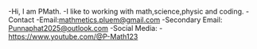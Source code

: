 -Hi, I am PMath.
-I like to working with math,science,physic and coding.
-Contact
-Email:mathmetics.pluem@gmail.com
-Secondary Email: Punnaphat2025@outlook.com
-Social Media:
-https://www.youtube.com/@P-Math123

<!---
PGames-Craft/PGames-Craft is a ✨ special ✨ repository because its `README.md` (this file) appears on your GitHub profile.
You can click the Preview link to take a look at your changes.
--->
